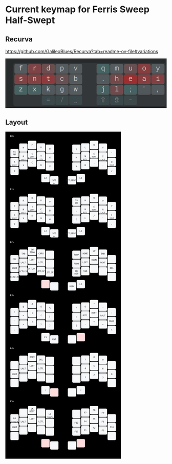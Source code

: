 # Current keymap for Ferris Sweep Half-Swept

## Recurva
https://github.com/GalileoBlues/Recurva?tab=readme-ov-file#variations

![alt text](https://github.com/aodh66/qmk-sweep/blob/main/images/Recurva.png?raw=true)

## Layout

![alt text](https://github.com/aodh66/qmk-sweep/blob/main/images/my_keymap.png?raw=true)
